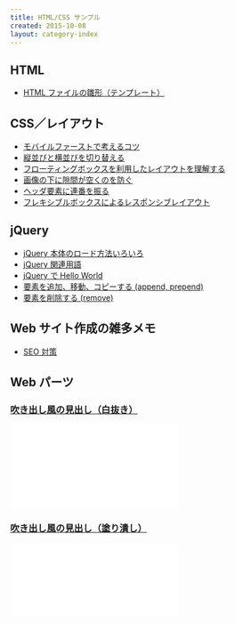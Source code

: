 ```yaml
---
title: HTML/CSS サンプル
created: 2015-10-08
layout: category-index
---
```


HTML
----
* [HTML ファイルの雛形（テンプレート）](html/template.html)

CSS／レイアウト
----
* [モバイルファーストで考えるコツ](mobile-first.html)
* [縦並びと横並びを切り替える](vertical-and-horizontal.html)
* [フローティングボックスを利用したレイアウトを理解する](floating-box.html)
* [画像の下に隙間が空くのを防ぐ](remove-margin-of-image.html)
* [ヘッダ要素に連番を振る](number-header.html)
* [フレキシブルボックスによるレスポンシブレイアウト](flexible-box.html)

jQuery
----
* [jQuery 本体のロード方法いろいろ](jquery/load-jquery.html)
* [jQuery 関連用語](jquery/terms.html)
* [jQuery で Hello World](jquery/hello-world.html)
* [要素を追加、移動、コピーする (append, prepend)](jquery/add-element.html)
* [要素を削除する (remove)](jquery/remove-element.html)

Web サイト作成の雑多メモ
----
* [SEO 対策](seo.html)


Web パーツ
----

### [吹き出し風の見出し（白抜き）](http://jsfiddle.net/maku77/dxz2havs/)

<iframe height="150" src="//jsfiddle.net/maku77/dxz2havs/embedded/result/" frameborder="0"></iframe>

### [吹き出し風の見出し（塗り潰し）](http://jsfiddle.net/maku77/j4zbp0w4/)

<iframe height="130" src="//jsfiddle.net/maku77/j4zbp0w4/embedded/result/" frameborder="0"></iframe>

